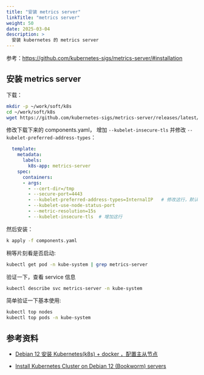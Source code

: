 ```yaml
---
title: "安装 metrics server"
linkTitle: "metrics server"
weight: 50
date: 2025-03-04
description: >
  安装 kubernetes 的 metrics server
---
```


参考：https://github.com/kubernetes-sigs/metrics-server/#installation

## 安装 metrics server

下载：

```bash
mkdir -p ~/work/soft/k8s
cd ~/work/soft/k8s
wget https://github.com/kubernetes-sigs/metrics-server/releases/latest/download/components.yaml
```

修改下载下来的 components.yaml， 增加 `--kubelet-insecure-tls` 并修改 `--kubelet-preferred-address-types`：

```yaml
  template:
    metadata:
      labels:
        k8s-app: metrics-server
    spec:
      containers:
      - args:
        - --cert-dir=/tmp
        - --secure-port=4443
        - --kubelet-preferred-address-types=InternalIP   # 修改这行，默认是InternalIP,ExternalIP,Hostname
        - --kubelet-use-node-status-port
        - --metric-resolution=15s
        - --kubelet-insecure-tls  # 增加这行
```

然后安装：

```bash
k apply -f components.yaml
```

稍等片刻看是否启动:

```bash
kubectl get pod -n kube-system | grep metrics-server
```

验证一下，查看 service 信息

```bash
kubectl describe svc metrics-server -n kube-system
```

简单验证一下基本使用:

```bash
kubectl top nodes
kubectl top pods -n kube-system 
```

## 参考资料

- [Debian 12 安装 Kubernetes(k8s) + docker ，配置主从节点](https://acytoo.com/ladder/debian12-kubernetes-installation-and-config-master-worker/)

- [Install Kubernetes Cluster on Debian 12 (Bookworm) servers](https://computingforgeeks.com/install-kubernetes-cluster-on-debian-12-bookworm/)
